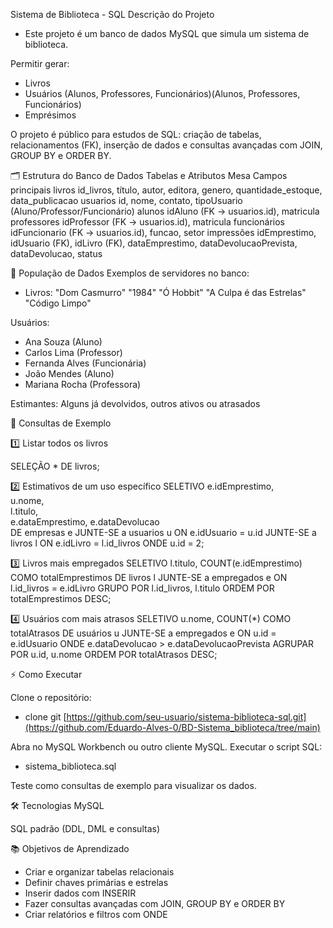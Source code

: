 Sistema de Biblioteca - SQL
Descrição do Projeto
 - Este projeto é um banco de dados MySQL que simula um sistema de biblioteca.

Permitir gerar:
 - Livros
 - Usuários (Alunos, Professores, Funcionários)(Alunos, Professores, Funcionários)
 - Emprésimos

O projeto é público para estudos de SQL: criação de tabelas, relacionamentos (FK), inserção de dados e consultas avançadas com JOIN, GROUP BY e ORDER BY.

🗂 Estrutura do Banco de Dados
Tabelas e Atributos
Mesa Campos principais
livros id_livros, título, autor, editora, genero, quantidade_estoque, data_publicacao
usuarios id, nome, contato, tipoUsuario (Aluno/Professor/Funcionário)
alunos idAluno (FK → usuarios.id), matricula
professores idProfessor (FK → usuarios.id), matricula
funcionários idFuncionario (FK → usuarios.id), funcao, setor
impressões idEmprestimo, idUsuario (FK), idLivro (FK), dataEmprestimo, dataDevolucaoPrevista, dataDevolucao, status

💾 População de Dados
Exemplos de servidores no banco:
 - Livros:
 "Dom Casmurro"
 "1984"
 "Ó Hobbit"
 "A Culpa é das Estrelas"
 "Código Limpo"

Usuários:
 - Ana Souza (Aluno)
 - Carlos Lima (Professor)
 - Fernanda Alves (Funcionária)
 - João Mendes (Aluno)
 - Mariana Rocha (Professora)

Estimantes:
Alguns já devolvidos, outros ativos ou atrasados

🔎 Consultas de Exemplo

1️⃣ Listar todos os livros

SELEÇÃO * DE livros;

2️⃣ Estimativos de um uso específico
SELETIVO 
 e.idEmprestimo,    
 u.nome,           
 l.titulo,         
 e.dataEmprestimo, 
 e.dataDevolucao   
DE empresas e
JUNTE-SE a usuarios u ON e.idUsuario = u.id
JUNTE-SE a livros l ON e.idLivro = l.id_livros
ONDE u.id = 2;

3️⃣ Livros mais empregados
SELETIVO 
 l.titulo, 
 COUNT(e.idEmprestimo) COMO totalEmprestimos
DE livros l
JUNTE-SE a empregados e ON l.id_livros = e.idLivro
GRUPO POR l.id_livros, l.titulo
ORDEM POR totalEmprestimos DESC;

4️⃣ Usuários com mais atrasos
SELETIVO 
 u.nome, 
 COUNT(*) COMO totalAtrasos
DE usuários u
JUNTE-SE a empregados e ON u.id = e.idUsuario
ONDE e.dataDevolucao > e.dataDevolucaoPrevista
AGRUPAR POR u.id, u.nome
ORDEM POR totalAtrasos DESC;

⚡ Como Executar

Clone o repositório:
 - clone git [https://github.com/seu-usuario/sistema-biblioteca-sql.git](https://github.com/Eduardo-Alves-0/BD-Sistema_biblioteca/tree/main)

Abra no MySQL Workbench ou outro cliente MySQL.
Executar o script SQL:

 - sistema_biblioteca.sql

Teste como consultas de exemplo para visualizar os dados.

🛠 Tecnologias
MySQL

SQL padrão (DDL, DML e consultas)

📚 Objetivos de Aprendizado
 - Criar e organizar tabelas relacionais
 - Definir chaves primárias e estrelas
 - Inserir dados com INSERIR
 - Fazer consultas avançadas com JOIN, GROUP BY e ORDER BY
 - Criar relatórios e filtros com ONDE
